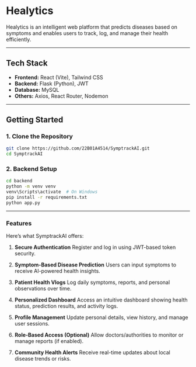 # Healytics 

Healytics is an intelligent web platform that predicts diseases based on symptoms and enables users to track, log, and manage their health efficiently.

---

## Tech Stack

- **Frontend:** React (Vite), Tailwind CSS  
- **Backend:** Flask (Python), JWT  
- **Database:** MySQL  
- **Others:** Axios, React Router, Nodemon

---

## Getting Started

### 1. Clone the Repository

```bash
git clone https://github.com/22B01A4514/SymptrackAI.git
cd SymptrackAI

```
### 2. Backend Setup

```bash
cd backend
python -m venv venv
venv\Scripts\activate  # On Windows
pip install -r requirements.txt
python app.py

```
---
### Features

Here’s what SymptrackAI offers:

1. **Secure Authentication**
Register and log in using JWT-based token security.

2. **Symptom-Based Disease Prediction**
Users can input symptoms to receive AI-powered health insights.

3. **Patient Health Vlogs**
Log daily symptoms, reports, and personal observations over time.

4. **Personalized Dashboard**
Access an intuitive dashboard showing health status, prediction results, and activity logs.

5. **Profile Management**
Update personal details, view history, and manage user sessions.

6. **Role-Based Access (Optional)**
Allow doctors/authorities to monitor or manage reports (if enabled).

7. **Community Health Alerts**
Receive real-time updates about local disease trends or risks.

